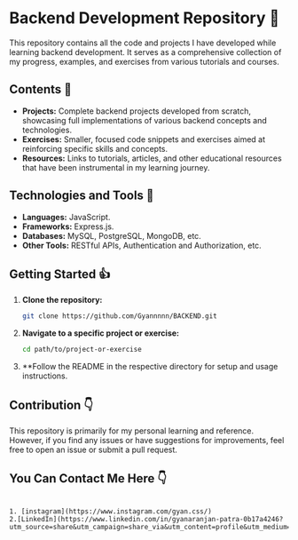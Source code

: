 # Backend Development  Repository 🚀

This repository contains all the code and projects I have developed while learning backend development. It serves as a comprehensive collection of my progress, examples, and exercises from various tutorials and courses.

## Contents 👾

- **Projects:** Complete backend projects developed from scratch, showcasing full implementations of various backend concepts and technologies.
- **Exercises:** Smaller, focused code snippets and exercises aimed at reinforcing specific skills and concepts.
- **Resources:** Links to tutorials, articles, and other educational resources that have been instrumental in my learning journey.

## Technologies and Tools 🤖

- **Languages:** JavaScript.
- **Frameworks:** Express.js.
- **Databases:** MySQL, PostgreSQL, MongoDB, etc.
- **Other Tools:** RESTful APIs, Authentication and Authorization, etc.

## Getting Started 👍

1. **Clone the repository:**
    ```bash
    git clone https://github.com/Gyannnnn/BACKEND.git
    ```
2. **Navigate to a specific project or exercise:**
    ```bash
    cd path/to/project-or-exercise
    ```
3. **Follow the README in the respective directory for setup and usage instructions.

## Contribution 👇

This repository is primarily for my personal learning and reference. However, if you find any issues or have suggestions for improvements, feel free to open an issue or submit a pull request.

## You Can Contact Me Here 👇
```

1. [instagram](https://www.instagram.com/gyan.css/)
2.[LinkedIn](https://www.linkedin.com/in/gyanaranjan-patra-0b17a4246?utm_source=share&utm_campaign=share_via&utm_content=profile&utm_medium=android_app)

